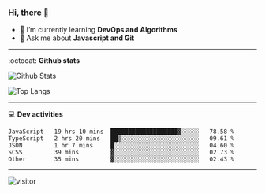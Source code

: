 <h3 align="">Hi, there 👋</h3>

- 🌱 I’m currently learning **DevOps and Algorithms**
- 💬 Ask me about **Javascript and Git**

-------

:octocat: **Github stats**

![Github Stats](https://github-readme-stats.vercel.app/api?username=hoyangtsai&count_private=true&show_icons=true&theme=blueberry)

![Top Langs](https://github-readme-stats.vercel.app/api/top-langs/?username=hoyangtsai&theme=blueberry&layout=compact&langs_count=8)

-------

:computer: **Dev activities**
<!--START_SECTION:waka-->

```text
JavaScript   19 hrs 10 mins  ███████████████████▓░░░░░   78.58 %
TypeScript   2 hrs 20 mins   ██▒░░░░░░░░░░░░░░░░░░░░░░   09.61 %
JSON         1 hr 7 mins     █░░░░░░░░░░░░░░░░░░░░░░░░   04.60 %
SCSS         39 mins         ▓░░░░░░░░░░░░░░░░░░░░░░░░   02.73 %
Other        35 mins         ▓░░░░░░░░░░░░░░░░░░░░░░░░   02.43 %
```

<!--END_SECTION:waka-->

-------

<img src="https://visitor-badge.laobi.icu/badge?page_id=hoyangtsai/hoyangtsai" alt="visitor"/>
<!--  ![visitors](https://visitor-badge.glitch.me/badge?page_id=hoyangtsai/hoyangtsai) -->
